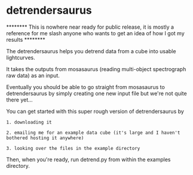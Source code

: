 # detrendersaurus

******** This is nowhere near ready for public release, it is mostly a reference for me slash anyone who wants to get an idea of how I got my results ********

The detrendersaurus helps you detrend data from a cube into usable lightcurves.

It takes the outputs from mosasaurus (reading multi-object spectrograph raw data) as an input.

Eventually you should be able to go straight from mosasaurus to detrendersaurus by simply creating one new input file but we're not quite there yet...

You can get started with this super rough version of detrendersaurus by 

    1. downloading it 

    2. emailing me for an example data cube (it's large and I haven't bothered hosting it anywhere)
    
    3. looking over the files in the example directory
    
Then, when you're ready, run detrend.py from within the examples directory. 
